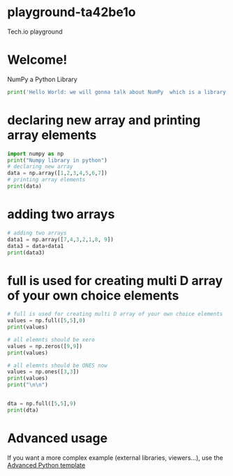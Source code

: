 # playground-ta42be1o
Tech.io playground
# Welcome!

NumPy  a Python Library


```python runnable
print('Hello World: we will gonna talk about NumPy  which is a library of Python!')
```


# declaring new array and  printing array elements


```python runnable
import numpy as np
print("Numpy library in python")
# declaring new array
data = np.array([1,2,3,4,5,6,7])
# printing array elements
print(data)
```


# adding two arrays
```python runnable
# adding two arrays
data1 = np.array([7,4,3,2,1,8, 9])
data3 = data+data1
print(data3)
```

# full is used for creating multi D array of your own choice elements
```python runnable
# full is used for creating multi D array of your own choice elements
values = np.full([5,5],0)
print(values)

# all elemnts should be xero
values = np.zeros([9,9])
print(values)

# all elemnts should be ONES now
values = np.ones([3,3])
print(values)
print("\n\n")


dta = np.full([5,5],9)
print(dta)
```

# Advanced usage

If you want a more complex example (external libraries, viewers...), use the [Advanced Python template](https://tech.io/select-repo/429)

